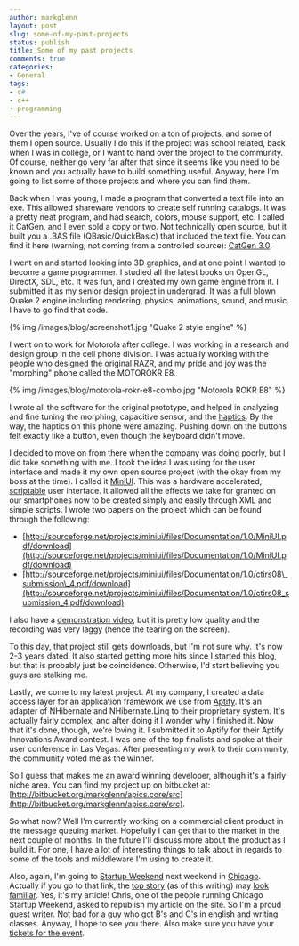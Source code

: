 ```yaml
---
author: markglenn
layout: post
slug: some-of-my-past-projects
status: publish
title: Some of my past projects
comments: true
categories:
- General
tags:
- c#
- c++
- programming
---
```

Over the years, I've of course worked on a ton of projects, and some of them I
open source. Usually I do this if the project was school related, back when I
was in college, or I want to hand over the project to the community. Of course,
neither go very far after that since it seems like you need to be known and you
actually have to build something useful.  Anyway, here I'm going to list some
of those projects and where you can find them. 

<!--more-->

Back when I was young, I made a program that converted a text file into an exe.
This allowed shareware vendors to create self running catalogs. It was a pretty
neat program, and had search, colors, mouse support, etc. I called it CatGen,
and I even sold a copy or two.  Not technically open source, but it built you a
.BAS file (QBasic/QuickBasic) that included the text file. You can find it here
(warning, not coming from a controlled source): 
[CatGen 3.0](http://piotrkosoft.net/pub/mirrors/simtelnet/msdos/basic/catgen30.zip).

I went on and started looking into 3D graphics, and at one point I wanted to
become a game programmer. I studied all the latest books on OpenGL, DirectX,
SDL, etc. It was fun, and I created my own game engine from it. I submitted it
as my senior design project in undergrad. It was a full blown Quake 2 engine
including rendering, physics, animations, sound, and music. I have to go find
that code.

{% img /images/blog/screenshot1.jpg "Quake 2 style engine" %}

I went on to work for Motorola after college. I was working in a research and
design group in the cell phone division. I was actually working with the people
who designed the original RAZR, and my pride and joy was the "morphing" phone
called the MOTOROKR E8.

{% img /images/blog/motorola-rokr-e8-combo.jpg "Motorola ROKR E8" %}

I wrote all the software for the original prototype, and helped in analyzing
and fine tuning the morphing, capacitive sensor, and the
[haptics](http://en.wikipedia.org/wiki/Haptic_technology). By the way, the
haptics on this phone were amazing. Pushing down on the buttons felt exactly
like a button, even though the keyboard didn't move.

I decided to move on from there when the company was doing poorly, but I did
take something with me. I took the idea I was using for the user interface and
made it my own open source project (with the okay from my boss at the time). I
called it [MiniUI](https://sourceforge.net/projects/miniui/). This was a
hardware accelerated, [scriptable](http://www.lua.org/) user interface. It
allowed all the effects we take for granted on our smartphones now to be
created simply and easily through XML and simple scripts. I wrote two papers on
the project which can be found through the following:

-   [http://sourceforge.net/projects/miniui/files/Documentation/1.0/MiniUI.pdf/download](http://sourceforge.net/projects/miniui/files/Documentation/1.0/MiniUI.pdf/download)
-   [http://sourceforge.net/projects/miniui/files/Documentation/1.0/ctirs08\_submission\_4.pdf/download](http://sourceforge.net/projects/miniui/files/Documentation/1.0/ctirs08_submission_4.pdf/download)

I also have a [demonstration video](http://video.google.com/videoplay?docid=-4422339729517928865#), but it
is pretty low quality and the recording was very laggy (hence the tearing on
the screen).

To this day, that project still gets downloads, but I'm not sure why. It's now
2-3 years dated. It also started getting more hits since I started this blog,
but that is probably just be coincidence. Otherwise, I'd start believing you
guys are stalking me.  

Lastly, we come to my latest project. At my company, I created a data access
layer for an application framework we use from
[Aptify](http://www.aptify.com/Home.aspx). It's an adapter of NHibernate and
NHibernate.Linq to their proprietary system. It's actually fairly complex, and
after doing it I wonder why I finished it. Now that it's done, though, we're
loving it. I submitted it to Aptify for their Aptify Innovations Award contest.
I was one of the top finalists and spoke at their user conference in Las Vegas.
After presenting my work to their community, the community voted me as the
winner. 

So I guess that makes me an award winning developer, although it's a fairly
niche area. You can find my project up on bitbucket at:
[http://bitbucket.org/markglenn/apics.core/src](http://bitbucket.org/markglenn/apics.core/src).

So what now? Well I'm currently working on a commercial client product in the
message queuing market. Hopefully I can get that to the market in the next
couple of months. In the future I'll discuss more about the product as I build
it. For one, I have a lot of interesting things to talk about in regards to
some of the tools and middleware I'm using to create it.

Also, again, I'm going to [Startup Weekend](http://startupweekend.org/) next
weekend in [Chicago](http://chicago.startupweekend.org/). Actually if you go to
that link, the [top story](http://chicago.startupweekend.org/coders'-survival-guide-to-startup-weekend/)
(as of this writing) may [look familiar](http://www.codefixes.com/2010/11/coders-survival-guide-to-startup-weekend/).
Yes, it's my article!  Chris, one of the people running Chicago Startup
Weekend, asked to republish my article on the site. So I'm a proud guest writer. Not bad for a guy who got B's and C's
in english and writing classes. Anyway, I hope to see you there.  Also make
sure you have your [tickets for the event](http://www.eventbrite.com/event/936652553).
